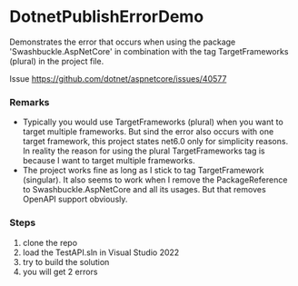 # DotnetPublishErrorDemo
Demonstrates the error that occurs when using the package 'Swashbuckle.AspNetCore' in combination with the tag TargetFrameworks (plural) in the project file.

Issue https://github.com/dotnet/aspnetcore/issues/40577

### Remarks
- Typically you would use TargetFrameworks (plural) when you want to target multiple frameworks. But sind the error also occurs with one target framework, this project states net6.0 only for simplicity reasons.
In reality the reason for using the plural TargetFrameworks tag is because I want to target multiple frameworks.
- The project works fine as long as I stick to tag TargetFramework (singular).
It also seems to work when I remove the PackageReference to Swashbuckle.AspNetCore and all its usages. But that removes OpenAPI support obviously.

### Steps
1. clone the repo
2. load the TestAPI.sln in Visual Studio 2022
3. try to build the solution
3. you will get 2 errors
